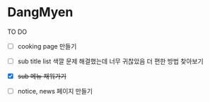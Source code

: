 # DangMyen

TO DO

- [ ] cooking page 만들기
- [ ]  sub title list 색깔 문제 해결했는데 너무 귀찮았음
더 편한 방법 찾아보기
- [x] ~~sub 메뉴 채워가기~~
- [ ] notice, news 페이지 만들기

